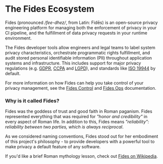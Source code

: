 # The Fides Ecosystem

Fides (pronounced */fee-dhez/*, from Latin: Fidēs) is an open-source privacy engineering platform for managing both the enforcement of privacy in your CI pipeline, and the fulfillment of data privacy requests in your runtime environment.

The Fides developer tools allow engineers and legal teams to label system privacy characteristics, orchestrate programmatic rights fulfillment, and audit stored personal identifiable information (PII) throughout application systems and infrastructure. This includes support for major privacy regulations (e.g. [GDPR](https://ico.org.uk/for-organisations/guide-to-data-protection/guide-to-the-general-data-protection-regulation-gdpr/), [CCPA](https://ethyca.com/cpra-hub/) and [LGPD](https://iapp.org/news/a/the-new-brazilian-general-data-protection-law-a-detailed-analysis/)), and standards like [ISO 19944](https://www.iso.org/standard/79573.html) by default.

For more information on how Fides can help you take control of your privacy management, see the [Fides Control](./fidesctl/index.md) and [Fides Ops](./fidesops/index.md) documentation.

### Why is it called Fides?

Fides was the goddess of trust and good faith in Roman paganism. Fides represented everything that was required for *"honor and credibility"* in every aspect of Roman life. In addition to this, Fides means *"reliability": reliability between two parties, which is always reciprocal*.

As we considered naming conventions, Fides stood out for her embodiment of this project's philosophy - to provide developers with a powerful tool to make privacy a default feature of any software.

If you'd like a brief Roman mythology lesson, check out [Fides on Wikipedia](https://en.wikipedia.org/wiki/Fides_(deity)).
